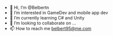 - 👋 Hi, I’m @Belbertn
- 👀 I’m interested in GameDev and mobile app dev
- 🌱 I’m currently learning C# and Unity
- 💞️ I’m looking to collaborate on ...
- 📫 How to reach me belbert95@me.com

<!---
Belbertn/Belbertn is a ✨ special ✨ repository because its `README.md` (this file) appears on your GitHub profile.
You can click the Preview link to take a look at your changes.
--->
